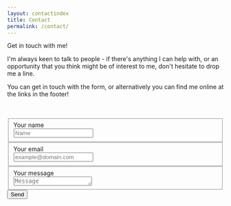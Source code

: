 ```yaml
---
layout: contactindex
title: Contact
permalink: /contact/
---
```

<div class="group">
    <div class="left">
        <p>Get in touch with me!</p>
        <p>I'm always keen to talk to people - if there's anything I can help with, or an opportunity that you think might be of interest to me, don't hesitate to drop me a line.</p>
        <p>You can get in touch with the form, or alternatively you can find me online at the links in the footer!</p>
    </div>
    <div class="right">
        <br>
        <br>
        <form action="//formspree.io/sghillman@gmail.com" method="POST">
            <fieldset>
                <label for="name">Your name</label>
                <br>
                <input type="text" name="name" placeholder="Name" required>
            </fieldset>
            <fieldset>
                <label for="_replyto">Your email</label>
                <br>
                <input type="email" name="_replyto" placeholder="example@domain.com" required>
            </fieldset>
            <fieldset>
                <label for="message">Your message</label>
                <br>
                <textarea name="message" rows="1" placeholder="Message" required></textarea>
            </fieldset>
            <input class="hidden" type="text" name="_gotcha" style="display:none">
            <input class="hidden" type="hidden" name="_subject" value="Message via http://domain.com">
            <input class="button submit" type="submit" value="Send">
        </form>
    </div>
</div>



